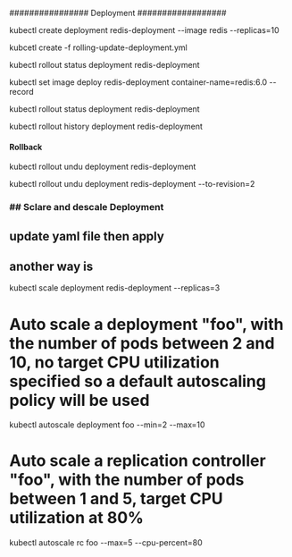 
################ Deployment ##################


kubectl create deployment redis-deployment --image redis --replicas=10


kubcetl create -f rolling-update-deployment.yml

kubectl rollout status deployment redis-deployment 

kubectl set image deploy redis-deployment container-name=redis:6.0 --record

kubectl rollout status deployment redis-deployment 

kubectl rollout history deployment redis-deployment


#### Rollback ####

kubectl rollout undu deployment redis-deployment

kubectl rollout undu deployment redis-deployment --to-revision=2
 

### ## Sclare and descale Deployment 

## update yaml file then apply 

## another way is 

kubectl scale deployment redis-deployment --replicas=3

# Auto scale a deployment "foo", with the number of pods between 2 and 10, no target CPU utilization specified so a default autoscaling policy will be used

kubectl autoscale deployment foo --min=2 --max=10

# Auto scale a replication controller "foo", with the number of pods between 1 and 5, target CPU utilization at 80%

kubectl autoscale rc foo --max=5 --cpu-percent=80

